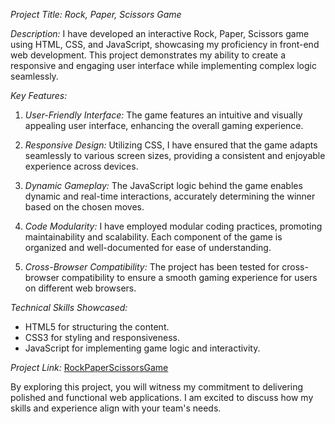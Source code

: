 *Project Title: Rock, Paper, Scissors Game*

*Description:*
I have developed an interactive Rock, Paper, Scissors game using HTML, CSS, and JavaScript, showcasing my proficiency in front-end web development. This project demonstrates my ability to create a responsive and engaging user interface while implementing complex logic seamlessly.

*Key Features:*
1. *User-Friendly Interface:* The game features an intuitive and visually appealing user interface, enhancing the overall gaming experience.

2. *Responsive Design:* Utilizing CSS, I have ensured that the game adapts seamlessly to various screen sizes, providing a consistent and enjoyable experience across devices.

3. *Dynamic Gameplay:* The JavaScript logic behind the game enables dynamic and real-time interactions, accurately determining the winner based on the chosen moves.

4. *Code Modularity:* I have employed modular coding practices, promoting maintainability and scalability. Each component of the game is organized and well-documented for ease of understanding.

5. *Cross-Browser Compatibility:* The project has been tested for cross-browser compatibility to ensure a smooth gaming experience for users on different web browsers.

*Technical Skills Showcased:*
- HTML5 for structuring the content.
- CSS3 for styling and responsiveness.
- JavaScript for implementing game logic and interactivity.

*Project Link:*
[RockPaperScissorsGame](your-github-repository-link)

By exploring this project, you will witness my commitment to delivering polished and functional web applications. I am excited to discuss how my skills and experience align with your team's needs.
